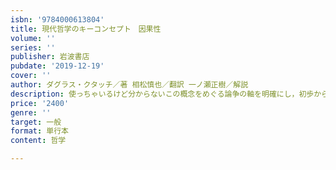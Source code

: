 ```yaml
---
isbn: '9784000613804'
title: 現代哲学のキーコンセプト　因果性
volume: ''
series: ''
publisher: 岩波書店
pubdate: '2019-12-19'
cover: ''
author: ダグラス・クタッチ／著 相松慎也／翻訳 一ノ瀬正樹／解説
description: 使っちゃいるけど分からないこの概念をめぐる論争の軸を明確にし，初歩から現代の議論までを平易に解説．
price: '2400'
genre: ''
target: 一般
format: 単行本
content: 哲学

---
```

